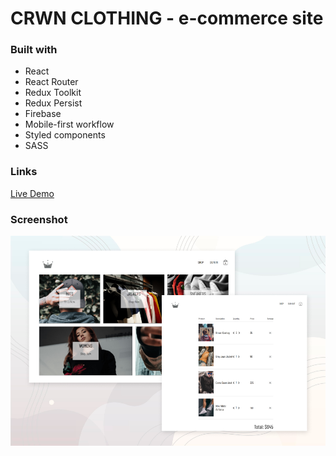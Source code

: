 # CRWN CLOTHING - e-commerce site

### Built with

- React
- React Router
- Redux Toolkit
- Redux Persist
- Firebase
- Mobile-first workflow
- Styled components
- SASS

### Links

[Live Demo](https://teal-daffodil-a9f65f.netlify.app)

### Screenshot

![](./crwn-clothing-preview.png)
